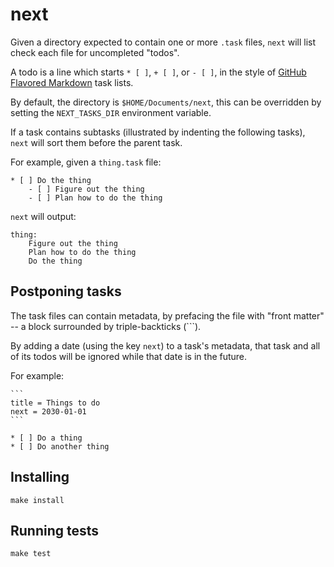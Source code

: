 next
====

Given a directory expected to contain one or more `.task` files, 
`next` will list check each file for uncompleted "todos".

A todo is a line which starts `* [ ]`, `+ [ ]`, or `- [ ]`, in the
style of [GitHub Flavored Markdown][gfm] task lists.

[gfm]: https://github.github.com/gfm/#task-list-items-extension-

By default, the directory is `$HOME/Documents/next`, this can be
overridden by setting the `NEXT_TASKS_DIR` environment variable.

If a task contains subtasks (illustrated by indenting the following
tasks), `next` will sort them before the parent task.

For example, given a `thing.task` file:

    * [ ] Do the thing
        - [ ] Figure out the thing
        - [ ] Plan how to do the thing

`next` will output:

    thing:
        Figure out the thing
        Plan how to do the thing
        Do the thing


## Postponing tasks

The task files can contain metadata, by prefacing the file with
"front matter" -- a block surrounded by triple-backticks (```).

By adding a date (using the key `next`) to a task's metadata, that task
and all of its todos will be ignored while that date is in the future.

For example:

    ```
    title = Things to do
    next = 2030-01-01
    ```

    * [ ] Do a thing
    * [ ] Do another thing


## Installing

    make install

## Running tests

    make test
